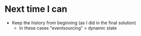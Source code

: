 # Next time I can

- Keep the history from beginning (as I did in the final solution)
  - In these cases "eventsourcing" > dynamic state
